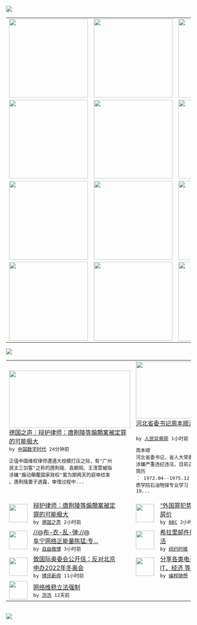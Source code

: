 

<a href="https://github.com/greatfire/z/raw/master/FreeBrowser.apk"><img src="https://raw.githubusercontent.com/greatfire/wiki/master/x/header.png" /></a><table><tr><td width="262" align="center" valign="center"><a href="https://github.com/greatfire/wiki/wiki/nyt" title="纽约时报中文网 国际纵览"><img src="https://raw.githubusercontent.com/greatfire/wiki/master/x/nyt_flag.png" width="215"/></a></td><td width="262" align="center" valign="center"><a href="https://github.com/greatfire/wiki/wiki/dw" title=""><img src="https://raw.githubusercontent.com/greatfire/wiki/master/x/dw_flag.png" width="215"/></a></td><td width="262" align="center" valign="center"><a href="https://github.com/greatfire/wiki/wiki/rmjd" title=""><img src="https://raw.githubusercontent.com/greatfire/wiki/master/x/rmjd_flag.png" width="215"/></a></td></tr><tr><td width="262" align="center" valign="center"><a href="https://github.com/paopaonetizen/website" title="泡泡 - 未经审查的互联网信息"><img src="https://raw.githubusercontent.com/greatfire/wiki/master/x/pp_flag.png" width="215"/></a></td><td width="262" align="center" valign="center"><a href="https://github.com/getlantern/mirror" title="以及自由微博和GreatFire.org官方中文论坛"><img src="https://raw.githubusercontent.com/greatfire/wiki/master/x/lantern_flag.png" width="215"/></a></td><td width="262" align="center" valign="center"><a href="https://github.com/cdtmirrors/m/" title=""><img src="https://raw.githubusercontent.com/greatfire/wiki/master/x/cdt_flag.png" width="215"/></a></td></tr><tr><td width="262" align="center" valign="center"><a href="https://github.com/program-think/blog" title="编程随想的博客"><img src="https://raw.githubusercontent.com/greatfire/wiki/master/x/pt_flag.png" width="215"/></a></td><td width="262" align="center" valign="center"><a href="https://github.com/greatfire/wiki/wiki/bbc" title=""><img src="https://raw.githubusercontent.com/greatfire/wiki/master/x/bbc_flag.png" width="215"/></a></td><td width="262" align="center" valign="center"><a href="https://github.com/freeweibo/s" title="自由微博 - 匿名和不受屏蔽的新浪微博搜索"><img src="https://raw.githubusercontent.com/greatfire/wiki/master/x/fw_flag.png" width="215"/></a></td></tr><tr><td width="262" align="center" valign="center"><a href="https://github.com/greatfire/wiki/wiki/google" title=""><img src="https://raw.githubusercontent.com/greatfire/wiki/master/x/google_flag.png" width="215"/></a></td><td width="262" align="center" valign="center"><a href="https://github.com/bxnews/boxun" title=""><img src="https://raw.githubusercontent.com/greatfire/wiki/master/x/bx_flag.png" width="215"/></a></td><td width="262" align="center" valign="center"><a href="https://github.com/greatfire/wiki/wiki/open-source" title="欢迎访问GreatFire.org开发者项目网站"><img src="https://raw.githubusercontent.com/greatfire/wiki/master/x/open-source_flag.png" width="215"/></a></td></tr></table><img src="https://raw.githubusercontent.com/greatfire/wiki/master/x/newsfeed text.png" /><table cols="4"><tr><td colspan="2" width="380"><a href="http://feedproxy.google.com/~r/chinadigitaltimes/IyPt/~3/UPCCbgihaLo/"><img src="http://chinadigitaltimes.net/chinese/files/2015/07/018527727_30300.jpg" width="330" height="156"/></a></br><a href="http://feedproxy.google.com/~r/chinadigitaltimes/IyPt/~3/UPCCbgihaLo/">德国之声｜辩护律师：唐荆陵等煽顛案被定罪<br/>的可能极大</a></br><kbd> by <a href="http://chinadigitaltimes.net/chinese/">中国数字时代</a> 24分钟前 </kbd></br><pre>正值中国维权律师遭遇大规模打压之际，有"广州<br/>民主三剑客"之称的唐荆陵、袁朝阳、王清营被指<br/>涉嫌"煽动顛覆国家政权"案为期两天的庭审结束<br/>。唐荆陵妻子透露，审理过程中...</pre></td><td colspan="2" width="380"><a href="http://www.rmjdw.com//fanfuqianshao/20150725/15138.html"><img src="http://www.rmjdw.com/uploads/150725/1-150H5094439328.jpg" width="330" height="156"/></a></br><a href="http://www.rmjdw.com//fanfuqianshao/20150725/15138.html">河北省委书记周本顺涉嫌严重违纪违法被调查<br/> </a></br><kbd> by <a href="http://www.rmjdw.com/">人民监督网</a> 1小时前 </kbd></br><pre>周本顺 河北省委书记、省人大常委会主任周本顺<br/>涉嫌严重违纪违法，目前正接受组织调查。 简历<br/>： 1972.04--1975.12 长春地<br/>质学院石油物探专业学习 19...</pre></td></tr><tr><td><img src="http://www.dw.com/image/0,,18527727_302,00.jpg" width="50" height="50"/></td><td width="280"><a href="http://dw.com/p/1G3ih?maca=chi-GK-text-greatfire-all-chinese-15625-xml-mrss">辩护律师：唐荆陵等煽顛案被定<br/>罪的可能极大</a></br><kbd> by <a href="http://dw.de">德国之声</a> 2小时前 </kbd></td><td><img src="http://a.files.bbci.co.uk/worldservice/live/assets/images/2015/05/19/150519124349_20_pound_note_144x81_bbc_nocredit.jpg" width="50" height="50"/></td><td width="280"><a href="http://www.bbc.com/zhongwen/simp/uk/2015/07/150725_london_property_criminals">“外国罪犯势力洗钱”抬高英国<br/>房价</a></br><kbd> by <a href="http://www.bbc.co.uk/zhongwen/simp">BBC</a> 2小时前 </kbd></td></tr><tr><td><img src="http://ww4.sinaimg.cn/large/7200e068jw1euemtujgilj20nq0hs40m.jpg" width="50" height="50"/></td><td width="280"><a href="https://freeweibo.com/weibo/3868531542561010">//@布-衣-乱-弹://@<br/>阜宁网络正能量陈猛:专...</a></br><kbd> by <a href="https://freeweibo.com/">自由微博</a> 3小时前 </kbd></td><td><img src="http://static01.nyt.com/images/2015/04/20/us/politics/cn-c02assess-spanformonthly/cn-c02assess-spanformonthly-articleLarge-v2.jpg" width="50" height="50"/></td><td width="280"><a href="http://d2x19uplt8kuw6.cloudfront.net/usa/20150702/c02assess/">希拉里邮件披露其国务卿政治生<br/>活</a></br><kbd> by <a href="http://m.cn.nytimes.com/">纽约时报</a> 7小时前 </kbd></td></tr><tr><td><img src="https://raw.githubusercontent.com/greatfire/wiki/master/x/bx_logo.png" width="50" height="50"/></td><td width="280"><a href="http://www.boxun.com/news/gb/china/2015/07/201507250033.shtml">致国际奥委会公开信：反对北京<br/>申办2022年冬奥会</a></br><kbd> by <a href="http://www.boxun.com">博讯新闻</a> 11小时前 </kbd></td><td><img src="http://feeds.feedburner.com/~ff/programthink?d=yIl2AUoC8zA" width="50" height="50"/></td><td width="280"><a href="http://feedproxy.google.com/~r/programthink/~3/qPeTDk8ym14/share-books.html">分享各类电子书（政治、军事、<br/>IT、经济 等，52本）</a></br><kbd> by <a href="http://program-think.blogspot.com">编程随想</a> 3天前 </kbd></td></tr><tr><td><img src="http://pao-pao.net/sites/pao-pao.net/files/styles/base_adaptive/public/6523513689_baeec3c53c_z_0.jpg?itok=NM8cQ_d1" width="50" height="50"/></td><td width="280"><a href="https://pao-pao.net/article/593">网络维稳立法强制</a></br><kbd> by <a href="https://pao-pao.net">泡泡</a> 12天前 </kbd></td></table></br><a href="https://github.com/greatfire/z/raw/master/FreeBrowser.apk"><img src="https://raw.githubusercontent.com/greatfire/wiki/master/x/download app.png" /></a>